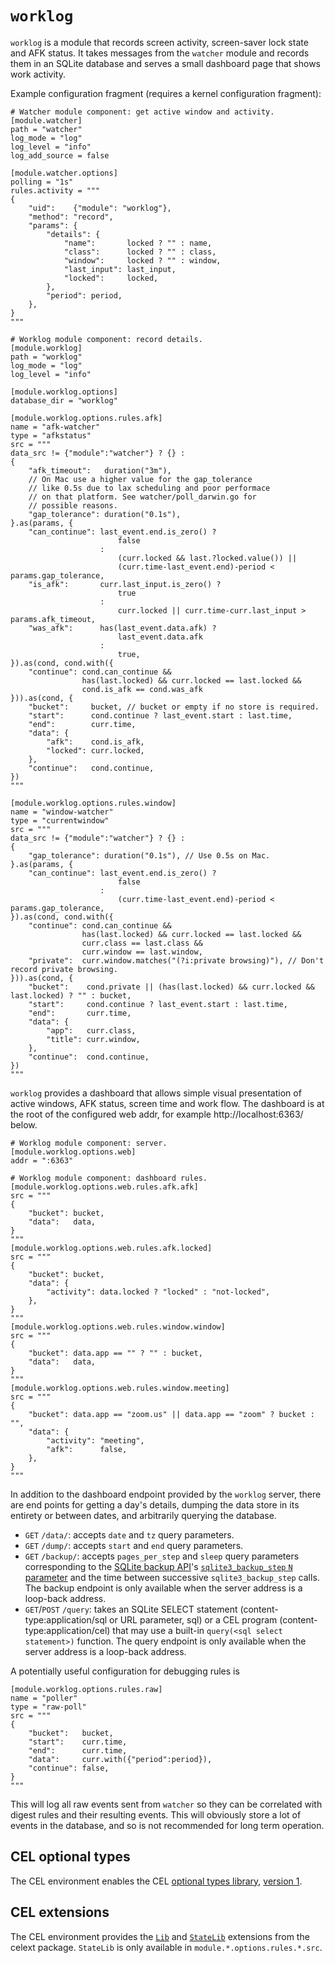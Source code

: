 # `worklog`

`worklog` is a module that records screen activity, screen-saver lock state and AFK status. It takes messages from the `watcher` module and records them in an SQLite database and serves a small dashboard page that shows work activity.

Example configuration fragment (requires a kernel configuration fragment):
```
# Watcher module component: get active window and activity.
[module.watcher]
path = "watcher"
log_mode = "log"
log_level = "info"
log_add_source = false

[module.watcher.options]
polling = "1s"
rules.activity = """
{
	"uid":    {"module": "worklog"},
	"method": "record",
	"params": {
		"details": {
			"name":       locked ? "" : name,
			"class":      locked ? "" : class,
			"window":     locked ? "" : window,
			"last_input": last_input,
			"locked":     locked,
		},
		"period": period,
	},
}
"""

# Worklog module component: record details.
[module.worklog]
path = "worklog"
log_mode = "log"
log_level = "info"

[module.worklog.options]
database_dir = "worklog"

[module.worklog.options.rules.afk]
name = "afk-watcher"
type = "afkstatus"
src = """
data_src != {"module":"watcher"} ? {} :
{
	"afk_timeout":   duration("3m"),
	// On Mac use a higher value for the gap_tolerance
	// like 0.5s due to lax scheduling and poor performace
	// on that platform. See watcher/poll_darwin.go for
	// possible reasons.
	"gap_tolerance": duration("0.1s"), 
}.as(params, {
	"can_continue": last_event.end.is_zero() ?
	                	false
	                :
                    	(curr.locked && last.?locked.value()) ||
	                	(curr.time-last_event.end)-period < params.gap_tolerance,
	"is_afk":       curr.last_input.is_zero() ?
	                	true
	                :
	                	curr.locked || curr.time-curr.last_input > params.afk_timeout,
	"was_afk":      has(last_event.data.afk) ?
	                	last_event.data.afk
	                :
	                	true,
}).as(cond, cond.with({
	"continue": cond.can_continue &&
	            has(last.locked) && curr.locked == last.locked &&
	            cond.is_afk == cond.was_afk
})).as(cond, {
	"bucket":     bucket, // bucket or empty if no store is required.
	"start":      cond.continue ? last_event.start : last.time,
	"end":        curr.time,
	"data": {
		"afk":    cond.is_afk,
		"locked": curr.locked,
	},
	"continue":   cond.continue,
})
"""

[module.worklog.options.rules.window]
name = "window-watcher"
type = "currentwindow"
src = """
data_src != {"module":"watcher"} ? {} :
{
	"gap_tolerance": duration("0.1s"), // Use 0.5s on Mac.
}.as(params, {
	"can_continue": last_event.end.is_zero() ?
                    	false
                    :
                    	(curr.time-last_event.end)-period < params.gap_tolerance,
}).as(cond, cond.with({
	"continue": cond.can_continue &&
	            has(last.locked) && curr.locked == last.locked &&
	            curr.class == last.class &&
	            curr.window == last.window,
	"private":  curr.window.matches("(?i:private browsing)"), // Don't record private browsing.
})).as(cond, {
	"bucket":    cond.private || (has(last.locked) && curr.locked && last.locked) ? "" : bucket,
	"start":     cond.continue ? last_event.start : last.time,
	"end":       curr.time,
	"data": {
		"app":   curr.class,
		"title": curr.window,
	},
	"continue":  cond.continue,
})
"""
```

`worklog` provides a dashboard that allows simple visual presentation of active windows, AFK status, screen time and work flow. The dashboard is at the root of the configured web addr, for example http://localhost:6363/ below.

```
# Worklog module component: server.
[module.worklog.options.web]
addr = ":6363"

# Worklog module component: dashboard rules.
[module.worklog.options.web.rules.afk.afk]
src = """
{
	"bucket": bucket,
	"data":   data,
}
"""
[module.worklog.options.web.rules.afk.locked]
src = """
{
	"bucket": bucket,
	"data": {
		"activity": data.locked ? "locked" : "not-locked",
	},
}
"""
[module.worklog.options.web.rules.window.window]
src = """
{
	"bucket": data.app == "" ? "" : bucket,
	"data":   data,
}
"""
[module.worklog.options.web.rules.window.meeting]
src = """
{
	"bucket": data.app == "zoom.us" || data.app == "zoom" ? bucket : "",
	"data": {
		"activity": "meeting",
		"afk":      false,
	},
}
"""
```

In addition to the dashboard endpoint provided by the `worklog` server, there are end points for getting a day's details, dumping the data store in its entirety or between dates, and arbitrarily querying the database.

- `GET` `/data/`: accepts `date` and `tz` query parameters.
- `GET` `/dump/`: accepts `start` and `end` query parameters.
- `GET` `/backup/`: accepts `pages_per_step` and `sleep` query parameters corresponding to the [SQLite backup API](https://www.sqlite.org/backup.html)'s [`sqlite3_backup_step` `N` parameter](https://www.sqlite.org/c3ref/backup_finish.html#sqlite3backupstep) and the time between successive `sqlite3_backup_step` calls. The backup endpoint is only available when the server address is a loop-back address.
- `GET`/`POST` `/query`: takes an SQLite SELECT statement (content-type:application/sql or URL parameter, sql) or a CEL program (content-type:application/cel) that may use a built-in `query(<sql select statement>)` function. The query endpoint is only available when the server address is a loop-back address.

A potentially useful configuration for debugging rules is
```
[module.worklog.options.rules.raw]
name = "poller"
type = "raw-poll"
src = """
{
	"bucket":   bucket,
	"start":    curr.time,
	"end":      curr.time,
	"data":     curr.with({"period":period}),
	"continue": false,
}
"""
```
This will log all raw events sent from `watcher` so they can be correlated with digest rules and their resulting events. This will obviously store a lot of events in the database, and so is not recommended for long term operation.

## CEL optional types

The CEL environment enables the CEL [optional types library](https://pkg.go.dev/github.com/google/cel-go/cel#OptionalTypes), [version 1](https://pkg.go.dev/github.com/google/cel-go/cel#OptionalTypesVersion).

## CEL extensions

The CEL environment provides the [`Lib`](https://pkg.go.dev/github.com/kortschak/dex/internal/celext#Lib) and [`StateLib`](https://pkg.go.dev/github.com/kortschak/dex/internal/celext#StateLib) extensions from the celext package. `StateLib` is only available in `module.*.options.rules.*.src`.
